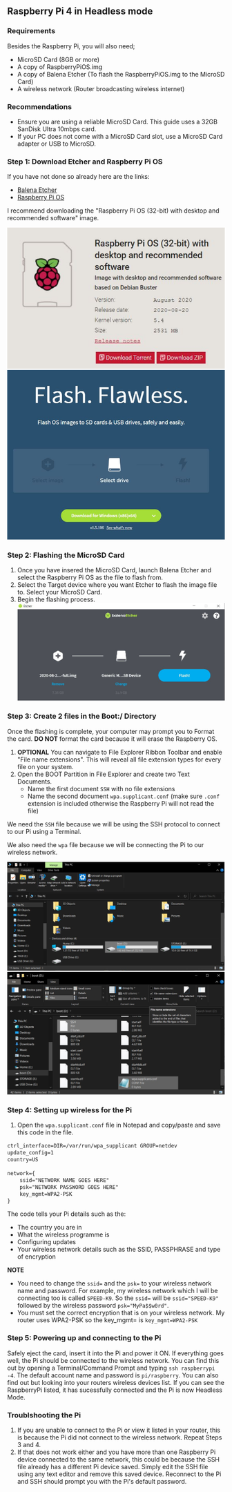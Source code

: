 ## Raspberry Pi 4 in Headless mode
### Requirements
Besides the Raspberry Pi, you will also need;
- MicroSD Card (8GB or more)
- A copy of RaspberryPiOS.img 
- A copy of Balena Etcher (To flash the RaspberryPiOS.img to the MicroSD Card)
- A wireless network (Router broadcasting wireless internet)

### Recommendations
- Ensure you are using a reliable MicroSD Card. This guide uses a 32GB SanDisk Ultra 10mbps card.
- If your PC does not come with a MicroSD Card slot, use a MicroSD Card adapter or USB to MicroSD.

### Step 1: Download Etcher and Raspberry Pi OS
If you have not done so already here are the links:
- [Balena Etcher](https://www.balena.io/etcher/)
- [Raspberry Pi OS](https://www.raspberrypi.org/downloads/raspberry-pi-os/)

I recommend downloading the "Raspberry Pi OS (32-bit) with desktop and recommended software" image.

![Raspberry Pi OS Home Page](images/Step1/RaspberryPiOS_Desktop_and_Software.JPG)
![Balena Etcher Home Page](images/Step1/BalenaEtcher1.JPG)

### Step 2: Flashing the MicroSD Card
1. Once you have insered the MicroSD Card, launch Balena Etcher and select the Raspberry Pi OS as the file to flash from.
2. Select the Target device where you want Etcher to flash the image file to. Select your MicroSD Card.
3. Begin the flashing process.
![Flashing Process](images/Step2/Flashing_Process.JPG)

### Step 3: Create 2 files in the Boot:/ Directory 
Once the flashing is complete, your computer may prompt you to Format the card. **DO NOT** format the card because it will erase the Raspberry OS.
1. **OPTIONAL** You can navigate to File Explorer Ribbon Toolbar and enable "File name extensions". This will reveal all file extension types for every file on your system.
2. Open the BOOT Partition in File Explorer and create two Text Documents. 
   - Name the first document `SSH` with no file extensions
   - Name the second document `wpa.supplicant.conf` (make sure `.conf` extension is included otherwise the Raspberry Pi will not read the file)

We need the `SSH` file because we will be using the SSH protocol to connect to our Pi using a Terminal. 

We also need the `wpa` file because we will be connecting the Pi to our wireless network.

![BOOT Partition](images/Step3/Boot-Partition.JPG)
![Create Two Files](images/Step3/Creating_two_files.jpg)

### Step 4: Setting up wireless for the Pi 
1. Open the `wpa.supplicant.conf` file in Notepad and copy/paste and save this code in the file.
```
ctrl_interface=DIR=/var/run/wpa_supplicant GROUP=netdev
update_config=1
country=US

network={
	ssid="NETWORK NAME GOES HERE"
	psk="NETWORK PASSWORD GOES HERE"
	key_mgmt=WPA2-PSK
}
```
The code tells your Pi details such as the:
- The country you are in
- What the wireless programme is
- Configuring updates
- Your wireless network details such as the SSID, PASSPHRASE and type of encryption

**NOTE** 
- You need to change the `ssid=` and the `psk=` to your wireless network name and password. For example, my wireless network which I will be connecting too is called `SPEED-K9`. So the `ssid=` will be `ssid="SPEED-K9"` followed by the wireless password `psk="MyPa$$w0rd"`.
- You must set the correct encryption that  is on your wireless network. My router uses WPA2-PSK so the key_mgmt= is `key_mgmt=WPA2-PSK`

### Step 5: Powering up and connecting to the Pi
Safely eject the card, insert it into the Pi and power it ON. 
If everything goes well, the Pi should be connected to the wireless network. You can find this out by opening a Terminal/Command Prompt and typing
`ssh raspberrypi -4`.
The default account name and password is `pi/raspberry`.
You can also find out but looking into your routers wireless devices list. If you can see the RaspberryPi listed, it has sucessfully connected and the Pi is now Headless Mode.  

### Troublshooting the Pi
1. If you are unable to connect to the Pi or view it listed in your router, this is because the Pi did not connect to the wireless network. Repeat Steps 3 and 4.
2. If that does not work either and you have more than one Raspberry Pi device connected to the same network, this could be because the SSH file already has a different Pi device saved. Simply edit the SSH file using any text editor and remove this saved device. Reconnect to the Pi and SSH should prompt you with the Pi's default password.




